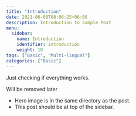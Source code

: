 ```yaml
---
title: "Introduction"
date: 2021-06-08T08:06:25+06:00
description: Introduction to Sample Post
menu:
  sidebar:
    name: Introduction
    identifier: introduction
    weight: 10
tags: ["Basic", "Multi-lingual"]
categories: ["Basic"]
---
```


Just checking if everything works.

WIll be removed later

- Hero image is in the same directory as the post.
- This post should be at top of the sidebar.